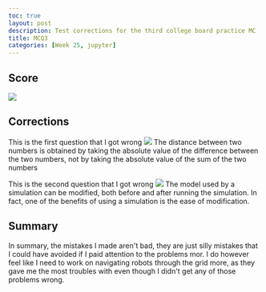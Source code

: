```yaml
---
toc: true
layout: post
description: Test corrections for the third college board practice MC
title: MCQ3
categories: [Week 25, jupyter]
---
```


## Score
![]({{site.baseurl}}/images/CB31.png)

## Corrections
This is the first question that I got wrong
![]({{site.baseurl}}/images/CB32.png)
The distance between two numbers is obtained by taking the absolute value of the difference between the two numbers, not by taking the absolute value of the sum of the two numbers

This is the second question that I got wrong
![]({{site.baseurl}}/images/CB33.png)
The model used by a simulation can be modified, both before and after running the simulation. In fact, one of the benefits of using a simulation is the ease of modification.

## Summary
In summary, the mistakes I made aren't bad, they are just silly mistakes that I could have avoided if I paid attention to the problems mor. I do however feel like I need to work on navigating robots through the grid more, as they gave me the most troubles with even though I didn't get any of those problems wrong. 